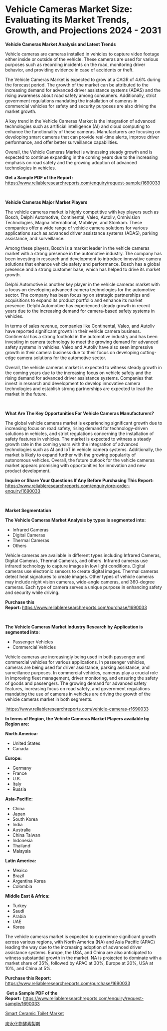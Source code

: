 <p><h1>Vehicle Cameras Market Size: Evaluating its Market Trends, Growth, and Projections 2024 - 2031</h1></p><p><strong>Vehicle Cameras Market Analysis and Latest Trends</strong></p>
<p><p>Vehicle cameras are cameras installed in vehicles to capture video footage either inside or outside of the vehicle. These cameras are used for various purposes such as recording incidents on the road, monitoring driver behavior, and providing evidence in case of accidents or theft.</p><p>The Vehicle Cameras Market is expected to grow at a CAGR of 4.6% during the forecast period. The growth of the market can be attributed to the increasing demand for advanced driver assistance systems (ADAS) and the rising awareness about road safety among consumers. Additionally, strict government regulations mandating the installation of cameras in commercial vehicles for safety and security purposes are also driving the market growth.</p><p>A key trend in the Vehicle Cameras Market is the integration of advanced technologies such as artificial intelligence (AI) and cloud computing to enhance the functionality of these cameras. Manufacturers are focusing on developing smart cameras that can provide real-time alerts, improve driver performance, and offer better surveillance capabilities.</p><p>Overall, the Vehicle Cameras Market is witnessing steady growth and is expected to continue expanding in the coming years due to the increasing emphasis on road safety and the growing adoption of advanced technologies in vehicles.</p></p>
<p><strong>Get a Sample PDF of the Report:&nbsp;</strong> <a href="https://www.reliableresearchreports.com/enquiry/request-sample/1690033">https://www.reliableresearchreports.com/enquiry/request-sample/1690033</a></p>
<p>&nbsp;</p>
<p><strong>Vehicle Cameras Major Market Players</strong></p>
<p><p>The vehicle cameras market is highly competitive with key players such as Bosch, Delphi Automotive, Continental, Valeo, Autoliv, Omnivision Technologies, Magna International, Mobileye, and Stonkam. These companies offer a wide range of vehicle camera solutions for various applications such as advanced driver assistance systems (ADAS), parking assistance, and surveillance.</p><p>Among these players, Bosch is a market leader in the vehicle cameras market with a strong presence in the automotive industry. The company has been investing in research and development to introduce innovative camera solutions that enhance vehicle safety and performance. Bosch has a global presence and a strong customer base, which has helped to drive its market growth.</p><p>Delphi Automotive is another key player in the vehicle cameras market with a focus on developing advanced camera technologies for the automotive sector. The company has been focusing on strategic partnerships and acquisitions to expand its product portfolio and enhance its market presence. Delphi Automotive has experienced steady growth in recent years due to the increasing demand for camera-based safety systems in vehicles.</p><p>In terms of sales revenue, companies like Continental, Valeo, and Autoliv have reported significant growth in their vehicle camera business. Continental has a strong foothold in the automotive industry and has been investing in camera technology to meet the growing demand for advanced safety systems in vehicles. Valeo and Autoliv have also seen impressive growth in their camera business due to their focus on developing cutting-edge camera solutions for the automotive sector.</p><p>Overall, the vehicle cameras market is expected to witness steady growth in the coming years due to the increasing focus on vehicle safety and the rising demand for advanced driver assistance systems. Companies that invest in research and development to develop innovative camera technologies and establish strong partnerships are expected to lead the market in the future.</p></p>
<p>&nbsp;</p>
<p><strong>What Are The Key Opportunities For Vehicle Cameras Manufacturers?</strong></p>
<p><p>The global vehicle cameras market is experiencing significant growth due to increasing focus on road safety, rising demand for technology-driven solutions in vehicles, and strict regulations concerning the installation of safety features in vehicles. The market is expected to witness a steady growth rate in the coming years with the integration of advanced technologies such as AI and IoT in vehicle camera systems. Additionally, the market is likely to expand further with the growing popularity of autonomous vehicles. Overall, the future outlook for the vehicle cameras market appears promising with opportunities for innovation and new product development.</p></p>
<p><strong>Inquire or Share Your Questions If Any Before Purchasing This Report:</strong> <a href="https://www.reliableresearchreports.com/enquiry/pre-order-enquiry/1690033">https://www.reliableresearchreports.com/enquiry/pre-order-enquiry/1690033</a></p>
<p>&nbsp;</p>
<p><strong>Market Segmentation</strong></p>
<p><strong>The Vehicle Cameras Market Analysis by types is segmented into:</strong></p>
<p><ul><li>Infrared Cameras</li><li>Digital Cameras</li><li>Thermal Cameras</li><li>Others</li></ul></p>
<p><p>Vehicle cameras are available in different types including Infrared Cameras, Digital Cameras, Thermal Cameras, and others. Infrared cameras use infrared technology to capture images in low light conditions. Digital cameras use electronic sensors to create digital images. Thermal cameras detect heat signatures to create images. Other types of vehicle cameras may include night vision cameras, wide-angle cameras, and 360-degree cameras. Each type of camera serves a unique purpose in enhancing safety and security while driving.</p></p>
<p><strong>Purchase this Report:&nbsp;</strong><a href="https://www.reliableresearchreports.com/purchase/1690033">https://www.reliableresearchreports.com/purchase/1690033</a></p>
<p>&nbsp;</p>
<p><strong>The Vehicle Cameras Market Industry Research by Application is segmented into:</strong></p>
<p><ul><li>Passenger Vehicles</li><li>Commercial Vehicles</li></ul></p>
<p><p>Vehicle cameras are increasingly being used in both passenger and commercial vehicles for various applications. In passenger vehicles, cameras are being used for driver assistance, parking assistance, and surveillance purposes. In commercial vehicles, cameras play a crucial role in improving fleet management, driver monitoring, and ensuring the safety of goods and passengers. The growing demand for advanced safety features, increasing focus on road safety, and government regulations mandating the use of cameras in vehicles are driving the growth of the vehicle cameras market in both segments.</p></p>
<p><a href="https://www.reliableresearchreports.com/vehicle-cameras-r1690033">&nbsp;https://www.reliableresearchreports.com/vehicle-cameras-r1690033</a></p>
<p><strong>In terms of Region, the Vehicle Cameras Market Players available by Region are:</strong></p>
<p>
    <p> <strong> North America: </strong>
        <ul>
            <li>United States</li>
            <li>Canada</li>
        </ul>
        </p> 
    <p> <strong> Europe: </strong>
        <ul>
            <li>Germany</li>
            <li>France</li>
            <li>U.K.</li>
            <li>Italy</li>
            <li>Russia</li>
        </ul>
        </p> 
    <p> <strong> Asia-Pacific: </strong>
        <ul>
            <li>China</li>
            <li>Japan</li>
            <li>South Korea</li>
            <li>India</li>
            <li>Australia</li>
            <li>China Taiwan</li>
            <li>Indonesia</li>
            <li>Thailand</li>
            <li>Malaysia</li>
        </ul>
        </p> 
    <p> <strong> Latin America: </strong>
        <ul>
            <li>Mexico</li>
            <li>Brazil</li>
            <li>Argentina Korea</li>
            <li>Colombia</li>
        </ul>
        </p> 
    <p> <strong> Middle East & Africa: </strong>
        <ul>
            <li>Turkey</li>
            <li>Saudi</li>
            <li>Arabia</li>
            <li>UAE</li>
            <li>Korea</li>
        </ul>
    </p>
    </p>
<p><p>The vehicle cameras market is expected to experience significant growth across various regions, with North America (NA) and Asia Pacific (APAC) leading the way due to the increasing adoption of advanced driver assistance systems. Europe, the USA, and China are also anticipated to witness substantial growth in the market. NA is projected to dominate with a market share of 35%, followed by APAC at 30%, Europe at 20%, USA at 10%, and China at 5%.</p></p>
<p><strong>Purchase this Report: </strong><a href="https://www.reliableresearchreports.com/purchase/1690033">https://www.reliableresearchreports.com/purchase/1690033</a></p>
<p>&nbsp;<strong>Get a Sample PDF of the Report:&nbsp;&nbsp;</strong><a href="https://www.reliableresearchreports.com/enquiry/request-sample/1690033">https://www.reliableresearchreports.com/enquiry/request-sample/1690033</a></p>
<p><strong></strong></p>
<p><p><a href="https://github.com/maudAbbott7/Market-Research-Report-List-1/blob/main/smart-ceramic-toilet-market.md">Smart Ceramic Toilet Market</a></p><p><a href="https://github.com/oqxogxyvqe90775/Market-Research-Report-List-2/blob/main/5842439146066.md">炭水化物酵素製剤</a></p></p>